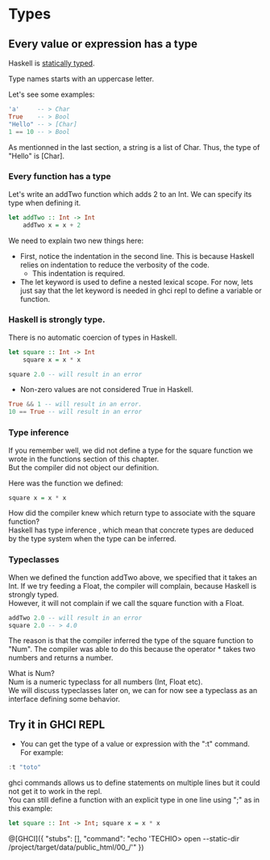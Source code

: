 # Types

## Every value or expression has a type

Haskell is [statically typed](https://en.wikipedia.org/wiki/Type_system). <br/>

Type names starts with an uppercase letter.

Let's see some examples:

```haskell
'a'     -- > Char
True    -- > Bool
"Hello" -- > [Char]
1 == 10 -- > Bool
```

As mentionned in the last section, a string is a list of Char. Thus, the type of "Hello" is [Char].

### Every function has a type

Let's write an addTwo function which adds 2 to an Int. We can specify its type when defining it.

```haskell
let addTwo :: Int -> Int
    addTwo x = x + 2
```
We need to explain two new things here:

* First, notice the indentation in the second line. This is because Haskell relies on indentation to reduce the verbosity of the code.
  * This indentation is required.
* The let keyword is used to define a nested lexical scope. For now, lets just say that the let keyword is needed in ghci repl to define a variable or function.  

### Haskell is strongly type.
 
There is no automatic coercion of types in Haskell.

```haskell
let square :: Int -> Int
    square x = x * x

square 2.0 -- will result in an error     
```

* Non-zero values are not considered True in Haskell.

```haskell
True && 1 -- will result in an error.
10 == True -- will result in an error
```


### Type inference

If you remember well, we did not define a type for the square function we wrote in the functions section of this chapter.<br/>
But the compiler did not object our definition.
 
Here was the function we defined:

```haskell
square x = x * x
```
How did the compiler knew which return type to associate with the square function?<br/>
Haskell has type inference , which mean that concrete types are deduced by the type system when the type can be inferred.<br/>

### Typeclasses

When we defined the function addTwo above, we specified that it takes an Int.
If we try feeding a Float, the compiler will complain, because Haskell is strongly typed.<br/>
However, it will not complain if we call the square function with a Float.

```haskell
addTwo 2.0 -- will result in an error
square 2.0 -- > 4.0
```
The reason is that the compiler inferred the type of the square function to "Num".
The compiler was able to do this because the operator * takes two numbers and returns a number.<br/>

What is Num?<br/>
Num is a numeric typeclass for all numbers (Int, Float etc).  
We will discuss typeclasses later on, we can for now see a typeclass as an interface defining some behavior.


## Try it in GHCI REPL
* You can get the type of a value or expression with the ":t" command. For example:
```haskell
:t "toto"
```

ghci commands allows us to define statements on multiple lines but it could not get it to work in the repl.<br/>
You can still define a function with an explicit type in one line using ";" as in this example:
 
```haskell
let square :: Int -> Int; square x = x * x
```

@[GHCI]({ "stubs": [], "command": "echo 'TECHIO> open --static-dir /project/target/data/public_html/00_/'" })